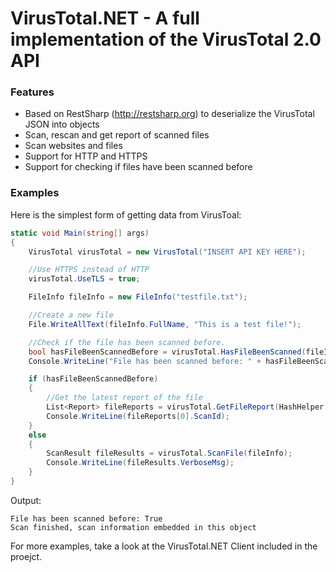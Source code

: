 # VirusTotal.NET - A full implementation of the VirusTotal 2.0 API

### Features

* Based on RestSharp (http://restsharp.org) to deserialize the VirusTotal JSON into objects
* Scan, rescan and get report of scanned files
* Scan websites and files
* Support for HTTP and HTTPS
* Support for checking if files have been scanned before

### Examples

Here is the simplest form of getting data from VirusToal:

```csharp
static void Main(string[] args)
{
    VirusTotal virusTotal = new VirusTotal("INSERT API KEY HERE");

    //Use HTTPS instead of HTTP
    virusTotal.UseTLS = true;

    FileInfo fileInfo = new FileInfo("testfile.txt");

    //Create a new file
    File.WriteAllText(fileInfo.FullName, "This is a test file!");

    //Check if the file has been scanned before.
    bool hasFileBeenScannedBefore = virusTotal.HasFileBeenScanned(fileInfo);
    Console.WriteLine("File has been scanned before: " + hasFileBeenScannedBefore);

    if (hasFileBeenScannedBefore)
    {
        //Get the latest report of the file
        List<Report> fileReports = virusTotal.GetFileReport(HashHelper.GetMD5(fileInfo));
        Console.WriteLine(fileReports[0].ScanId);
    }
    else
    {
        ScanResult fileResults = virusTotal.ScanFile(fileInfo);
		Console.WriteLine(fileResults.VerboseMsg);
    }
}
```

Output:
```
File has been scanned before: True
Scan finished, scan information embedded in this object
```

For more examples, take a look at the VirusTotal.NET Client included in the proejct.